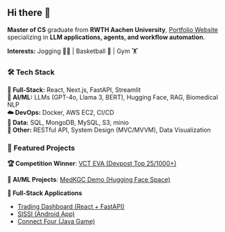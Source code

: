 ## Hi there 👋

**Master of CS** graduate from **RWTH Aachen University**,   [Portfolio Website](https://hanbinchen.netlify.app)  
specializing in **LLM applications, agents, and workflow automation**.

**Interests:** Jogging 🏃‍♂️ | Basketball 🏀 | Gym 🏋️

### 🛠️ Tech Stack

**🚀 Full-Stack:** React, Next.js, FastAPI, Streamlit  
**🤖 AI/ML:** LLMs (GPT-4o, Llama 3, BERT), Hugging Face, RAG, Biomedical NLP  
**☁️ DevOps:** Docker, AWS EC2, CI/CD  
**💾 Data:** SQL, MongoDB, MySQL, S3, minio  
**🎯 Other:** RESTful API, System Design (MVC/MVVM), Data Visualization

### 🌟 Featured Projects


**🏆 Competition Winner**: [VCT EVA (Devpost Top 25/1000+)](https://devpost.com/software/shadow-code-zero-terminal)

**🧠 AI/ML Projects**:  [MedKGC Demo (Hugging Face Space)](https://huggingface.co/spaces/hanbinChen/medKGC)

**💼 Full-Stack Applications**
- [Trading Dashboard (React + FastAPI)](https://github.com/hanbinChen97/react-ranking-page)
- [SISSI (Android App)](https://github.com/JohannHalley/SISSI)
- [Connect Four (Java Game)](https://gitlab.com/hanbin.9797/viergewinnt)

